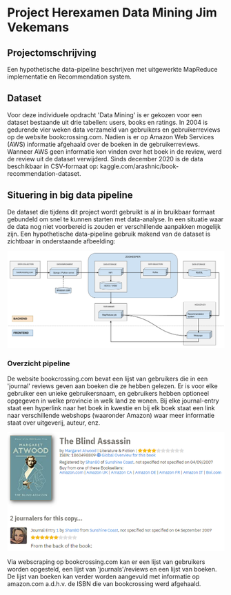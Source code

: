 # Project Herexamen Data Mining Jim Vekemans

[Download dataset]: www.kaggle.com/arashnic/book-recommendation-dataset	"Bookcrossing dataset"

## Projectomschrijving

Een hypothetische data-pipeline beschrijven met uitgewerkte MapReduce implementatie en Recommendation system.

## Dataset

Voor deze individuele opdracht 'Data Mining' is er gekozen voor een dataset bestaande uit drie tabellen: users, books en ratings. In 2004 is gedurende vier weken data verzameld van gebruikers en gebruikerreviews op de website bookcrossing.com. Nadien is er op Amazon Web Services (AWS) informatie afgehaald over de boeken in de gebruikerreviews. Wanneer AWS geen informatie kon vinden over het boek in de review, werd de review uit de dataset verwijderd. Sinds december 2020 is de data beschikbaar in CSV-formaat op: kaggle.com/arashnic/book-recommendation-dataset.

## Situering in big data pipeline

De dataset die tijdens dit project wordt gebruikt is al in bruikbaar formaat gebundeld om snel te kunnen starten met data-analyse. In een situatie waar de data nog niet voorbereid is zouden er verschillende aanpakken mogelijk zijn. Een hypothetische data-pipeline gebruik makend van de dataset is zichtbaar in onderstaande afbeelding:

![Data pipeline gebaseerd op user-boeken reviews](Books_data_pipeline_DM.png)

### Overzicht pipeline
De website bookcrossing.com bevat een lijst van gebruikers die in een 'journal' reviews geven aan boeken die ze hebben gelezen. Er is voor elke gebruiker een unieke gebruikersnaam, en gebruikers hebben optioneel opgegeven in welke provincie in welk land ze wonen. Bij elke journal-entry staat een hyperlink naar het boek in kwestie en bij elk boek staat een link naar verschillende webshops (waaronder Amazon) waar meer informatie staat over uitgeverij, auteur, enz.

![Bookcrossing_bookreview](Bookcrossing_bookreview.png)

Via webscraping op bookcrossing.com kan er een lijst van gebruikers worden opgesteld, een lijst van 'journals'/reviews en een lijst van boeken. De lijst van boeken kan verder worden aangevuld met informatie op amazon.com a.d.h.v. de ISBN die van bookcrossing werd afgehaald.